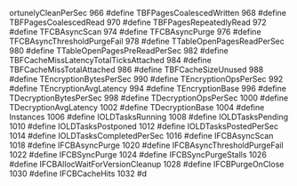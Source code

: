 ortunelyCleanPerSec 966
#define TBFPagesCoalescedWritten 968
#define TBFPagesCoalescedRead 970
#define TBFPagesRepeatedlyRead 972
#define TFCBAsyncScan 974
#define TFCBAsyncPurge 976
#define TFCBAsyncThresholdPurgeFail 978
#define TTableOpenPagesReadPerSec 980
#define TTableOpenPagesPreReadPerSec 982
#define TBFCacheMissLatencyTotalTicksAttached 984
#define TBFCacheMissTotalAttached 986
#define TBFCacheSizeUnused 988
#define TEncryptionBytesPerSec 990
#define TEncryptionOpsPerSec 992
#define TEncryptionAvgLatency 994
#define TEncryptionBase 996
#define TDecryptionBytesPerSec 998
#define TDecryptionOpsPerSec 1000
#define TDecryptionAvgLatency 1002
#define TDecryptionBase 1004
#define Instances 1006
#define IOLDTasksRunning 1008
#define IOLDTasksPending 1010
#define IOLDTasksPostponed 1012
#define IOLDTasksPostedPerSec 1014
#define IOLDTasksCompletedPerSec 1016
#define IFCBAsyncScan 1018
#define IFCBAsyncPurge 1020
#define IFCBAsyncThresholdPurgeFail 1022
#define IFCBSyncPurge 1024
#define IFCBSyncPurgeStalls 1026
#define IFCBAllocWaitForVersionCleanup 1028
#define IFCBPurgeOnClose 1030
#define IFCBCacheHits 1032
#d